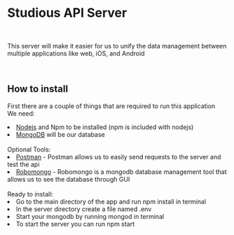 <h1>Studious API Server</h1>
<br>
<p>This server will make it easier for us to unify the data management between
multiple applications like web, iOS, and Android</p>
<br>
<h2>How to install</h2>
<p>First there are a couple of things that are required to run this application
<br>We need:
<br>
<li><a href="https://nodejs.org/en/">Nodejs</a> and Npm to be installed (npm is included with nodejs)</li>
<li><a href="https://www.mongodb.com/download-center?jmp=nav">MongoDB</a> will be our database</li>
<br>Optional Tools:
<br>
<li><a href="https://www.getpostman.com/">Postman</a> - Postman allows us to easily send requests to the server and test the api</li>
<li><a href="https://robomongo.org/">Robomongo</a> - Robomongo is a mongodb database management tool that allows us to see the database through GUI</li>
<br>Ready to install:
<li>Go to the main directory of the app and run npm install in terminal</li>
<li>In the server directory create a file named .env</li>
<li>Start your mongodb by running mongod in terminal</li>
<li>To start the server you can run npm start</li>
</p>